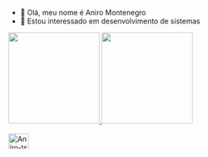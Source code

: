 - 👋 Olá, meu nome é Aniro Montenegro
- 👀 Estou interessado em desenvolvimento de sistemas






<div>

  <a href= "https://github.com/Aniro-Montenegro/Aniro-Montenegro">
      <img height="180em" src="https://github-readme-stats.vercel.app/api?username=Aniro-Montenegro&show_icons=true&theme=dracula&include_all_commits-true&count_private-true"/>
   <img height="180em" src="https://github-readme-stats.vercel.app/api/top-langs/?username=Aniro-Montenegro&layout=compact&langs_count=16&theme=dracula"/>
   
</div>

 <div style="display:inline_block"><br>
  <img align="center" alt= "Aniro-ts" height="30" width="40" src="https://cdn.jsdelivr.net/gh/devicons/devicon/icons/typescript/typescript-original.svg"
 </div>
